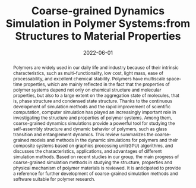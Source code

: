 ---
title: Coarse-grained Dynamics Simulation in Polymer Systems:from Structures to Material Properties
authors:
- Huimin Gao
- Rui Shi
- 朱有亮
- Hujun Qian
- Zhongyuan Lu
date: '2022-06-01'
doi: 10.1007/s40242-022-2080-3
publish_types: 期刊文章
publication: Chemical Research in Chinese Universities
publication_short: Chem. Res. Chin. Univ.
abstract: Polymers are widely used in our daily life and industry  because of their intrinsic characteristics, such as multi-functionality,  low cost, light mass, ease of processability, and excellent chemical  stability. Polymers have multiscale space-time properties, which are  mainly reflected in the fact that the properties of polymer systems  depend not only on chemical structure and molecular properties, but also  to a large extent on the aggregation state of molecules, that is, phase  structure and condensed state structure. Thanks to the continuous  development of simulation methods and the rapid improvement of  scientific computation, computer simulation has played an increasingly  important role in investigating the structure and properties of polymer  systems. Among them, coarse-grained dynamics simulations provide a  powerful tool for studying the self-assembly structure and dynamic  behavior of polymers, such as glass transition and entanglement  dynamics. This review summarizes the coarse-grained models and methods  in the dynamic simulations for polymers and their composite systems  based on graphics processing unit(GPU) algorithms, and discusses the  characteristics, applications, and advantages of different simulation  methods. Based on recent studies in our group, the main progress of  coarse-grained simulation methods in studying the structure, properties  and physical mechanism of polymer materials is reviewed. It is  anticipated to provide a reference for further development of  coarse-grained simulation methods and software suitable for polymer  research.
url_pdf: https://doi.org/10.1007/s40242-022-2080-3
---